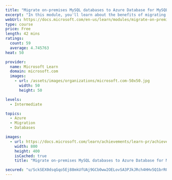 ```yaml
---
title: "Migrate on-premises MySQL databases to Azure Database for MySQL"
excerpt: "In this module, you'll learn about the benefits of migrating MySQL workloads to Azure, you'll see how to create an Azure Database for MySQL instance, and learn how to migrate on-premises MySQL databases to Azure."
webUrl: https://docs.microsoft.com/en-us/learn/modules/migrate-on-premises-mysql-databases/
type: course
price: Free
length: 42 mins
ratings:
  count: 59
  average: 4.745763
heat: 50

provider:
  name: Microsoft Learn
  domain: microsoft.com
  images:
    - url: /assets/images/organizations/microsoft.com-50x50.jpg
      width: 50
      height: 50

levels:
  - Intermediate

topics:
  - Azure
  - Migration
  - Databases

images:
  - url: https://docs.microsoft.com/learn/achievements/learn-pr/achievements/migrate-on-premises-mysql-databases-to-azure-database-for-mysql-social.png
    width: 800
    height: 400
    isCached: true
    title: "Migrate on-premises MySQL databases to Azure Database for MySQL"

secured: "u/SckSEX0dsqGqo5Ej88mkUfUAj9GCb0ww2OELovSA3PJkJRch4HHv5Q1brRQpDaAISxFWrkuJM00kJ5fn3NBAEgRoYODHSo8wZYrsfDB7Fl5UPGzhHqDocbUqJRje8D/CmKbAz1pg4S3ykHlyNsFgGjRx/9FjTgE9nKZA4i8qTCXxfO3cgeC5lgoEZtsHGMlhTwclyfD6pV2mcNQHHVaKcfaZOxVLMcQg/xfKvEoxxcT6k04EnA+0wMHhkG32LCEBtLSg/ri4WnLVnSQHUETjenzP/FSC9/9ZG4NoJylYOPazmMplPLQQRxubchGh6cvmFnYZyNpmxSNsE3EIi/wTzG8oRMOLmtqFAINrWMkK7lgi4MrxE9I+/DDJe7bzE7FLb5Xo4c+yg/RXqKH4HgZSScWPZh6dCQPyJsCi5leAw=;b9JcBaHPc65uATtOMuSbDA=="
---
```



